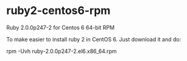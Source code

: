 ruby2-centos6-rpm
=================

Ruby 2.0.0p247-2 for Centos 6 64-bit RPM

To make easier to install ruby 2 in CentOS 6. Just download it and do:

rpm -Uvh ruby-2.0.0p247-2.el6.x86_64.rpm

